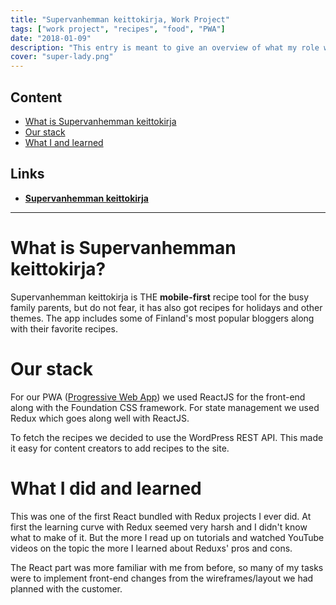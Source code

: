 ```yaml
---
title: "Supervanhemman keittokirja, Work Project"
tags: ["work project", "recipes", "food", "PWA"]
date: "2018-01-09"
description: "This entry is meant to give an overview of what my role was in the making of a Progressive Web App called Supervanhemman keittokirja."
cover: "super-lady.png"
---
```


## Content

- [What is Supervanhemman keittokirja](#what-is-superkeittokirja)
- [Our stack](#our-stack)
- [What I and learned](#what-i-did-and-learned)

## Links

- **[Supervanhemman keittokirja](https://superkeittokirja.fi/ "Supervanhemman keittokirja")**

---

# What is Supervanhemman keittokirja?

Supervanhemman keittokirja is THE __mobile-first__ recipe tool for the busy family parents, but do not fear, it has also got recipes for holidays and other themes.
The app includes some of Finland's most popular bloggers along with their favorite recipes.

# Our stack

For our PWA ([Progressive Web App](https://en.wikipedia.org/wiki/Progressive_web_applications)) we used ReactJS for the front-end along with the Foundation CSS framework. For state management we used Redux which goes along well with ReactJS.

To fetch the recipes we decided to use the WordPress REST API. This made it easy for content creators to add recipes to the site.

# What I did and learned

This was one of the first React bundled with Redux projects I ever did. At first the learning curve with Redux seemed very harsh and I didn't know what to make of it. But the more I read up on tutorials and watched YouTube videos on the topic the more I learned about Reduxs' pros and cons.

The React part was more familiar with me from before, so many of my tasks were to implement front-end changes from the wireframes/layout we had planned with the customer.